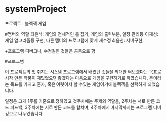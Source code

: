 # systemProject

프로젝트 : 블랙잭 게임

#맴버와 역할
최윤석: 게임의 전체적인 틀 잡기, 게임의 출력부분, 일정 관리등
이재성: 게임 알고리즘등 구현, 다른 맴버의 프로그램에 맞게 재수정
최윤찬: 서버구현, 

+프로그램 디버그나, 수정같은 것들은 공통으로 함

#프로그램

이 프로잭트의 첫 취지는 시스템 프로그램에서 배웠던 것들을 최대한 써보겠다는 목표로 시작
만든 작품이 재밌었으면 좋겠다는 마음으로 게임을 구현하기로 하였습니다.
돈이라는 목표를 가지고 혼자, 혹은 여럿이서 할 수있는 게임이기에 블랙잭을 선택하게 되었습니다.

일정은 크게 1주를 기준으로 정하였고
첫주차에는 주제와 역할을, 2주차는 서로 만든 코드 피드백, 3주차에는 서로 만든 코드를 합치며,
4주차에서 마지막까지는 프로그램 디버깅으로 나누었습니다.
 

  
